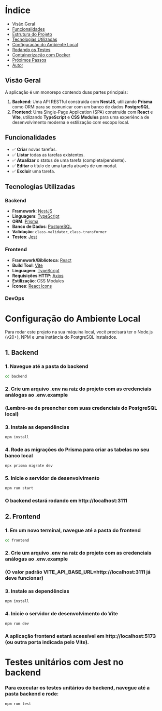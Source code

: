 
# Índice

- [Visão Geral](#visão-geral)
- [Funcionalidades](#funcionalidades)
- [Estrutura do Projeto](#estrutura-do-projeto)
- [Tecnologias Utilizadas](#tecnologias-utilizadas)
- [Configuração do Ambiente Local](#configuração-do-ambiente-local)
- [Rodando os Testes](#rodando-os-testes)
- [Containerização com Docker](#containerização-com-docker)
- [Próximos Passos](#próximos-passos)
- [Autor](#autor)

## Visão Geral

A aplicação é um monorepo contendo duas partes principais:

1.  **Backend**: Uma API RESTful construída com **NestJS**, utilizando **Prisma** como ORM para se comunicar com um banco de dados **PostgreSQL**.
2.  **Frontend**: Uma Single-Page Application (SPA) construída com **React** e **Vite**, utilizando **TypeScript** e **CSS Modules** para uma experiência de desenvolvimento moderna e estilização com escopo local.

## Funcionalidades

- ✅ **Criar** novas tarefas.
- ✅ **Listar** todas as tarefas existentes.
- ✅ **Atualizar** o status de uma tarefa (completa/pendente).
- ✅ **Editar** o título de uma tarefa através de um modal.
- ✅ **Excluir** uma tarefa.

## Tecnologias Utilizadas

### Backend
- **Framework**: [NestJS](https://nestjs.com/)
- **Linguagem**: [TypeScript](https://www.typescriptlang.org/)
- **ORM**: [Prisma](https://www.prisma.io/)
- **Banco de Dados**: [PostgreSQL](https://www.postgresql.org/)
- **Validação**: `class-validator`, `class-transformer`
- **Testes**: [Jest](https://jestjs.io/)

### Frontend
- **Framework/Biblioteca**: [React](https://react.dev/)
- **Build Tool**: [Vite](https://vitejs.dev/)
- **Linguagem**: [TypeScript](https://www.typescriptlang.org/)
- **Requisições HTTP**: [Axios](https://axios-http.com/)
- **Estilização**: CSS Modules
- **Ícones**: [React Icons](https://react-icons.github.io/react-icons/)

### DevOps


# Configuração do Ambiente Local

Para rodar este projeto na sua máquina local, você precisará ter o Node.js (v20+), NPM e uma instância do PostgreSQL instalados.

## 1. Backend

### 1. Navegue até a pasta do backend
``` sh
cd backend
```
### 2. Crie um arquivo .env na raiz do projeto com as credenciais análogas ao .env.example
### (Lembre-se de preencher com suas credenciais do PostgreSQL local)

### 3. Instale as dependências
``` sh
npm install
```

### 4. Rode as migrações do Prisma para criar as tabelas no seu banco local
``` sh
npx prisma migrate dev
``` 

### 5. Inicie o servidor de desenvolvimento
``` sh
npm run start
```

### O backend estará rodando em http://localhost:3111

## 2. Frontend

### 1. Em um novo terminal, navegue até a pasta do frontend
``` sh
cd frontend
```

### 2. Crie um arquivo .env na raiz do projeto com as credenciais análogas ao .env.example
### (O valor padrão VITE_API_BASE_URL=http://localhost:3111 já deve funcionar)


### 3. Instale as dependências
``` sh
npm install
```

### 4. Inicie o servidor de desenvolvimento do Vite
``` sh
npm run dev
```

### A aplicação frontend estará acessível em http://localhost:5173 (ou outra porta indicada pelo Vite).

# Testes unitários com Jest no backend

### Para executar os testes unitários do backend, navegue até a pasta backend e rode:

``` sh
npm run test
``` 
